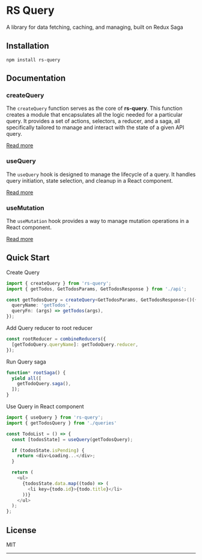 # RS Query

A library for data fetching, caching, and managing, built on Redux Saga

## Installation

```
npm install rs-query
```

## Documentation

### createQuery

The `createQuery` function serves as the core of **rs-query**. This function creates a module that encapsulates all the logic needed for a particular query. It provides a set of actions, selectors, a reducer, and a saga, all specifically tailored to manage and interact with the state of a given API query.

[Read more](https://github.com/lovchinsky/rs-query/wiki/API#createquery)

### useQuery

The `useQuery` hook is designed to manage the lifecycle of a query. It handles query initiation, state selection, and cleanup in a React component.

[Read more](https://github.com/lovchinsky/rs-query/wiki/API#usequery)

### useMutation

The `useMutation` hook provides a way to manage mutation operations in a React component.

[Read more](https://github.com/lovchinsky/rs-query/wiki/API#usemutation)

## Quick Start

Create Query
```typescript
import { createQuery } from 'rs-query';
import { getTodos, GetTodosParams, GetTodosResponse } from './api';

const getTodosQuery = createQuery<GetTodosParams, GetTodosResponse>()({
  queryName: 'getTodos',
  queryFn: (args) => getTodos(args),
});
```
Add Query reducer to root reducer
```typescript
const rootReducer = combineReducers({
  [getTodoQuery.queryName]: getTodoQuery.reducer,
});
```
Run Query saga
```typescript
function* rootSaga() {
  yield all([
    getTodoQuery.saga(),
  ]);
}
```
Use Query in React component
```typescript jsx
import { useQuery } from 'rs-query';
import { getTodosQuery } from './queries'

const TodoList = () => {
  const [todosState] = useQuery(getTodosQuery);

  if (todosState.isPending) {
    return <div>Loading...</div>;
  }

  return (
    <ul>
      {todosState.data.map((todo) => (
        <li key={todo.id}>{todo.title}</li>
      ))}
    </ul>
  );
};
```

## License

MIT

---
